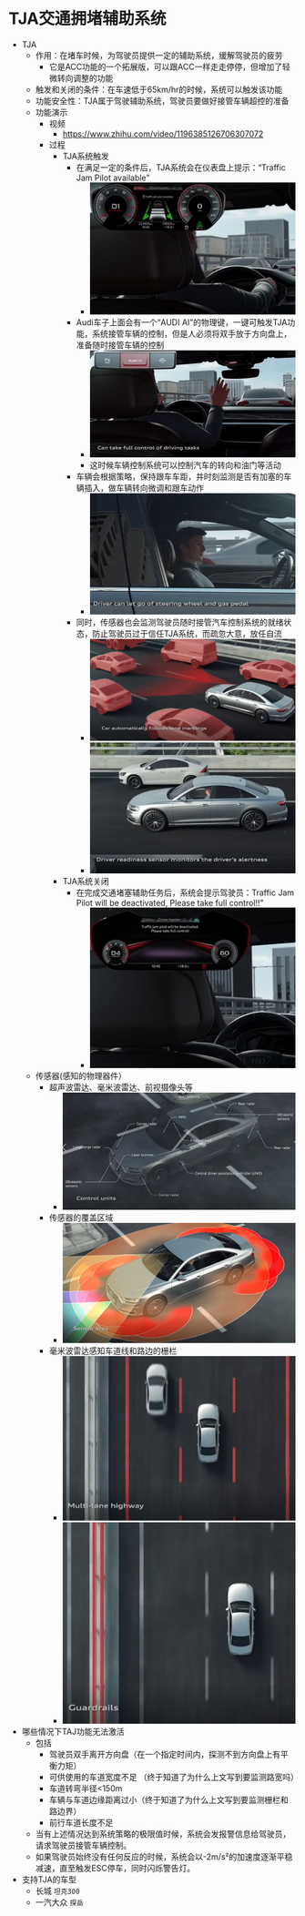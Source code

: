 # TJA交通拥堵辅助系统

* TJA
  * 作用：在堵车时候，为驾驶员提供一定的辅助系统，缓解驾驶员的疲劳
    * 它是ACC功能的一个拓展版，可以跟ACC一样走走停停，但增加了轻微转向调整的功能
  * 触发和关闭的条件：在车速低于65km/hr的时候，系统可以触发该功能
  * 功能安全性：TJA属于驾驶辅助系统，驾驶员要做好接管车辆超控的准备
  * 功能演示
    * 视频
      * https://www.zhihu.com/video/1196385126706307072
    * 过程
      * TJA系统触发
        * 在满足一定的条件后，TJA系统会在仪表盘上提示：“Traffic Jam Pilot available”
          * ![tja_available_notice](../../assets/img/tja_available_notice.jpg)
        * Audi车子上面会有一个“AUDI AI”的物理键，一键可触发TJA功能，系统接管车辆的控制，但是人必须将双手放于方向盘上，准备随时接管车辆的控制
          * ![tja_control_car](../../assets/img/tja_control_car.jpg)
          * 这时候车辆控制系统可以控制汽车的转向和油门等活动
        * 车辆会根据策略，保持跟车车距，并时刻监测是否有加塞的车辆插入，做车辆转向微调和跟车动作
          * ![tja_wheel_gas_pedal](../../assets/img/tja_wheel_gas_pedal.jpg)
        * 同时，传感器也会监测驾驶员随时接管汽车控制系统的就绪状态，防止驾驶员过于信任TJA系统，而疏忽大意，放任自流
          * ![tja_follow_lane_markings](../../assets/img/tja_follow_lane_markings.jpg)
          * ![tja_sensor_monitor](../../assets/img/tja_sensor_monitor.jpg)
      * TJA系统关闭
        * 在完成交通堵塞辅助任务后，系统会提示驾驶员：Traffic Jam Pilot will be deactivated, Please take full control!!"
          * ![tja_will_deactive](../../assets/img/tja_will_deactive.jpg)
  * 传感器(感知的物理器件）
    * 超声波雷达、毫米波雷达、前视摄像头等
      * ![tja_ultrasonic_radar_camera](../../assets/img/tja_ultrasonic_radar_camera.jpg)
    * 传感器的覆盖区域
      * ![tja_cover_area](../../assets/img/tja_cover_area.jpg)
    * 毫米波雷达感知车道线和路边的栅栏
      * ![tja_multilan_highway](../../assets/img/tja_multilan_highway.jpg)
      * ![tja_guardrails](../../assets/img/tja_guardrails.jpg)
* 哪些情况下TAJ功能无法激活
  * 包括
    * 驾驶员双手离开方向盘（在一个指定时间内，探测不到方向盘上有平衡力矩）
    * 可供使用的车道宽度不足 （终于知道了为什么上文写到要监测路宽吗）
    * 车道转弯半径<150m
    * 车辆与车道边缘距离过小（终于知道了为什么上文写到要监测栅栏和路边界）
    * 前行车道长度不足
  * 当有上述情况达到系统策略的极限值时候，系统会发报警信息给驾驶员，请求驾驶员接管车辆控制。
  * 如果驾驶员始终没有任何反应的时候，系统会以-2m/s²的加速度逐渐平稳减速，直至触发ESC停车，同时闪烁警告灯。
* 支持TJA的车型
  * 长城 `坦克300`
  * 一汽大众 `探岳`
